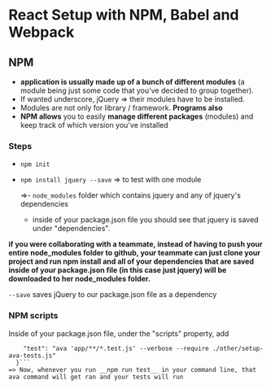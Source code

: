 # React Setup with NPM, Babel and Webpack

## NPM

- __application is usually made up of a bunch of different modules__ (a module being just some code that you've decided to group together).
- If wanted underscore, jQuery => their modules have to be installed.
- Modules are not only for library / framework. __Programs also__
- __NPM allows__ you to easily __manage different packages__ (modules) and keep track of which version you've installed

### Steps
- ```npm init```
- ```npm install jquery --save``` => to test with one module

  =>- ```node_modules``` folder which contains jquery and any of jquery's dependencies
    - inside of your package.json file you should see that jquery is saved under "dependencies".

__if you were collaborating with a teammate, instead of having to push your entire node_modules folder to github, your teammate can just clone your project and run npm install and all of your dependencies that are saved inside of your package.json file (in this case just jquery) will be downloaded to her node_modules folder.__

```--save``` saves jQuery to our package.json file as a dependency

### NPM scripts

Inside of your package.json file, under the "scripts" property, add
```  "scripts": {
    "test": "ava 'app/**/*.test.js' --verbose --require ./other/setup-ava-tests.js"
  }```
=> Now, whenever you run __npm run test__ in your command line, that ava command will get ran and your tests will run
